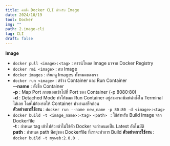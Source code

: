 ```yaml
---
title: คำสั่ง Docker CLI สำหรับ Image
date: 2024/10/19
tool: Docker
img: ""
path: 2.image-cli
tag: CLI
draft: false
---
```


**Image** <br>
-  `docker pull <image>:<tag>` : ดาวน์โหลด Image มาจาก Docker Registry
-  `docker rmi <image>` : ลบ Image
-  `docker images` : เรียกดู Images ทั้งหมดของเรา
-  `docker run <image>` : สร้าง Container และ Run Container <br>
   **--name** : ตั้งชื่อ Container <br>
   **-p** : Map Port ภายนอกเข้าไปที่ Port ของ Container (-p 8080:80) <br>
   **-d** : Detached Mode ทำให้ขณะ Run Container อยู่สามารถพิมพ์คำสั่งใน Terminal ได้เลย โดยไม่ต้องรอให้ Container ทำงานเสร็จก่อน <br>
   **ตัวอย่างการใช้งาน** : `docker run --name new_name -p 80:80 -d <image>:<tag>`<br>
-  `docker build -t <image_name>:<tag> <path> ` : ใช้สำหรับ Build Image จาก Dockerfile <br>
   **-t** : กำหนด tag เข้าไปด้วยถ้าไม่ใช่ตัว Docker จะกำหนดเป็น Latest อัตโนมัติ <br>
   **path** : กำหนด path ทีอยู่ของ Dockerfile ที่เราจะทำการ Build
   **ตัวอย่างการใช้งาน** : `docker build -t myweb:2.0.0 .`<br>





